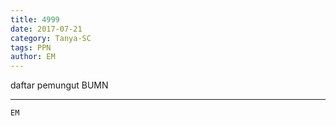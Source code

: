 ```yaml
---
title: 4999
date: 2017-07-21
category: Tanya-SC
tags: PPN
author: EM
---
```


daftar pemungut BUMN

---



`EM`
